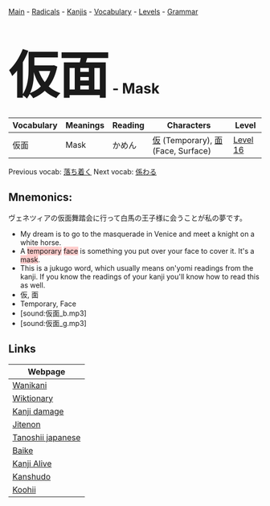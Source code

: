<style> bigfont {font-size: 100px}</style>
[Main](../README.md) -
[Radicals](../radicals.md) -
[Kanjis](../kanjis.md) -
[Vocabulary](../vocabulary.md) -
[Levels](../levels.md) -
[Grammar](../grammar.md)
# <bigfont> 仮面</bigfont> - Mask 

| Vocabulary | Meanings | Reading | Characters | Level |
| --- | --- | --- | --- | --- |
| 仮面 | Mask | かめん |  [仮](../kanjis/仮.md) (Temporary), [面](../kanjis/面.md) (Face, Surface) | [Level 16](../levels/wk_level16.md) |

Previous vocab: [落ち着く](落ち着く.md) Next vocab: [係わる](係わる.md) 

## Mnemonics:
ヴェネツィアの仮面舞踏会に行って白馬の王子様に会うことが私の夢です。
* My dream is to go to the masquerade in Venice and meet a knight on a white horse.
* A <span style="background-color:#ffcccb"> temporary</span> <span style="background-color:#ffcccb"> face</span> is something you put over your face to cover it. It's a <span style="background-color:#ffcccb"> mask</span>.
* This is a jukugo word, which usually means on'yomi readings from the kanji. If you know the readings of your kanji you'll know how to read this as well.
* 仮, 面
* Temporary, Face
* [sound:仮面_b.mp3]
* [sound:仮面_g.mp3]


## Links 

| Webpage |
| --- |
| [Wanikani          ](https://www.wanikani.com/kanji/仮面) |
| [Wiktionary        ](https://en.wiktionary.org/wiki/仮面) |
| [Kanji damage      ](http://www.kanjidamage.com/kanji/search?utf8=✓&q=仮面) |
| [Jitenon           ](https://jitenon.com/kanji/仮面) |
| [Tanoshii japanese ](https://www.tanoshiijapanese.com/dictionary/kanji.cfm?k=仮面) |
| [Baike             ](https://baike.baidu.com/item/仮面) |
| [Kanji Alive       ](https://app.kanjialive.com/仮面) |
| [Kanshudo          ](https://www.kanshudo.com/searchmn?q=仮面) |
| [Koohii            ](https://kanji.koohii.com/study/kanji/仮面) |
